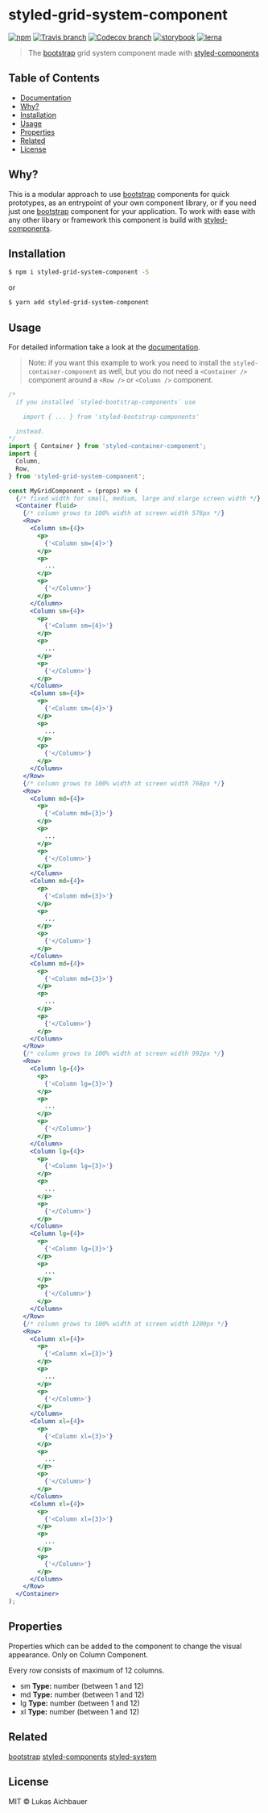 # styled-grid-system-component

[![npm](https://img.shields.io/npm/v/styled-grid-system-component.svg?style=flat-square)](https://www.npmjs.com/package/styled-grid-system-component)
[![Travis branch](https://img.shields.io/travis/aichbauer/styled-bootstrap-components/master.svg?style=flat-square)](https://travis-ci.org/aichbauer/styled-bootstrap-components)
[![Codecov branch](https://img.shields.io/codecov/c/github/aichbauer/styled-bootstrap-components/master.svg?style=flat-square)](https://codecov.io/gh/aichbauer/styled-bootstrap-components)
[![storybook](https://img.shields.io/badge/docs%20with-storybook-f1618c.svg?style=flat-square)](https://aichbauer.github.io/styled-bootstrap-components)
[![lerna](https://img.shields.io/badge/maintained%20with-lerna-cc00ff.svg?style=flat-square)](https://lernajs.io/)

> The [bootstrap](https://getbootstrap.com) grid system component made with [styled-components](https://styled-components.com)

## Table of Contents

* [Documentation](https://aichbauer.github.io/styled-bootstrap-components)
* [Why?](#why)
* [Installation](#installation)
* [Usage](#usage)
* [Properties](#properties)
* [Related](#related)
* [License](#license)

## Why?

This is a modular approach to use [bootstrap](https://getbootstrap.com) components for quick prototypes, as an entrypoint of your own component library, or if you need just one [bootstrap](https://getbootstrap.com) component for your application. To work with ease with any other libary or framework this component is build with [styled-components](https://styled-components.com).

## Installation

```sh
$ npm i styled-grid-system-component -S
```

or

```sh
$ yarn add styled-grid-system-component
```

## Usage

For detailed information take a look at the [documentation](https://aichbauer.github.io/styled-bootstrap-components).

> Note: if you want this example to work you need to install the `styled-container-component` as well, but you do not need a `<Container />` component around a `<Row />` or `<Column />` component.

```jsx
/*
  if you installed `styled-bootstrap-components` use

    import { ... } from 'styled-bootstrap-components'

  instead.
*/
import { Container } from 'styled-container-component';
import {
  Column,
  Row,
} from 'styled-grid-system-component';

const MyGridComponent = (props) => (
  {/* fixed width for small, medium, large and xlarge screen width */}
  <Container fluid>
    {/* column grows to 100% width at screen width 576px */}
    <Row>
      <Column sm={4}>
        <p>
          {'<Column sm={4}>'}
        </p>
        <p>
          ...
        </p>
        <p>
          {'</Column>'}
        </p>
      </Column>
      <Column sm={4}>
        <p>
          {'<Column sm={4}>'}
        </p>
        <p>
          ...
        </p>
        <p>
          {'</Column>'}
        </p>
      </Column>
      <Column sm={4}>
        <p>
          {'<Column sm={4}>'}
        </p>
        <p>
          ...
        </p>
        <p>
          {'</Column>'}
        </p>
      </Column>
    </Row>
    {/* column grows to 100% width at screen width 768px */}
    <Row>
      <Column md={4}>
        <p>
          {'<Column md={3}>'}
        </p>
        <p>
          ...
        </p>
        <p>
          {'</Column>'}
        </p>
      </Column>
      <Column md={4}>
        <p>
          {'<Column md={3}>'}
        </p>
        <p>
          ...
        </p>
        <p>
          {'</Column>'}
        </p>
      </Column>
      <Column md={4}>
        <p>
          {'<Column md={3}>'}
        </p>
        <p>
          ...
        </p>
        <p>
          {'</Column>'}
        </p>
      </Column>
    </Row>
    {/* column grows to 100% width at screen width 992px */}
    <Row>
      <Column lg={4}>
        <p>
          {'<Column lg={3}>'}
        </p>
        <p>
          ...
        </p>
        <p>
          {'</Column>'}
        </p>
      </Column>
      <Column lg={4}>
        <p>
          {'<Column lg={3}>'}
        </p>
        <p>
          ...
        </p>
        <p>
          {'</Column>'}
        </p>
      </Column>
      <Column lg={4}>
        <p>
          {'<Column lg={3}>'}
        </p>
        <p>
          ...
        </p>
        <p>
          {'</Column>'}
        </p>
      </Column>
    </Row>
    {/* column grows to 100% width at screen width 1200px */}
    <Row>
      <Column xl={4}>
        <p>
          {'<Column xl={3}>'}
        </p>
        <p>
          ...
        </p>
        <p>
          {'</Column>'}
        </p>
      </Column>
      <Column xl={4}>
        <p>
          {'<Column xl={3}>'}
        </p>
        <p>
          ...
        </p>
        <p>
          {'</Column>'}
        </p>
      </Column>
      <Column xl={4}>
        <p>
          {'<Column xl={3}>'}
        </p>
        <p>
          ...
        </p>
        <p>
          {'</Column>'}
        </p>
      </Column>
    </Row>
  </Container>
);
```

## Properties

Properties which can be added to the component to change the visual appearance. Only on Column Component.

Every row consists of maximum of 12 columns.

* sm **Type:** number (between 1 and 12)
* md **Type:** number (between 1 and 12)
* lg **Type:** number (between 1 and 12)
* xl **Type:** number (between 1 and 12)

## Related

[bootstrap](https://getbootstrap.com)
[styled-components](https://styled-components.com)
[styled-system](http://jxnblk.com/styled-system/)

## License

MIT © Lukas Aichbauer

